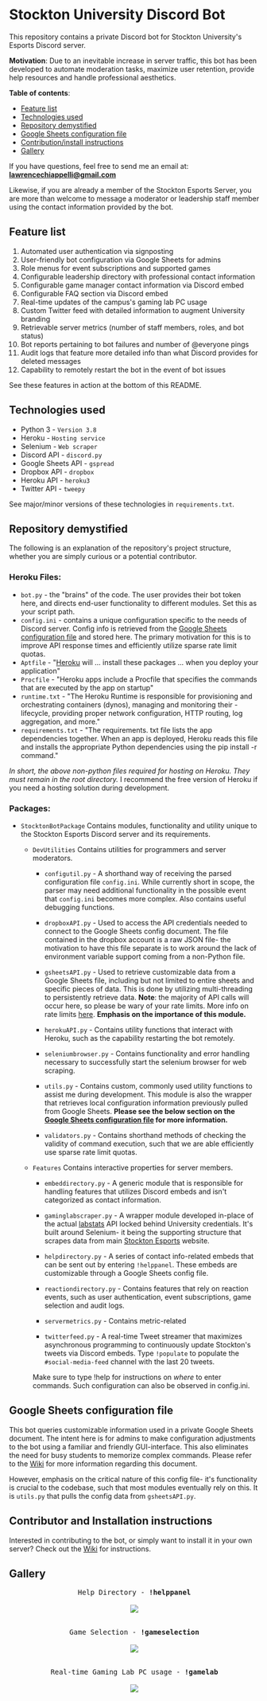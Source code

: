 # Stockton University Discord Bot

This repository contains a private Discord bot for Stockton University's Esports Discord server.

**Motivation**: Due to an inevitable increase in server traffic, this bot has been developed to automate moderation tasks, maximize user retention, provide help resources and handle professional aesthetics.

**Table of contents**:

* [Feature list](#Feature-list)
* [Technologies used](#Technologies-used)
* [Repository demystified](#Repository-demystified)
* [Google Sheets configuration file](#Google-Sheets-configuration-file)
* [Contribution/install instructions](#Contributor-and-Installation-instructions)
* [Gallery](#Gallery)



If you have questions, feel free to send me an email at: **lawrencechiappelli@gmail.com**

Likewise, if you are already a member of the Stockton Esports Server, you are more than welcome to message a moderator or leadership staff member using the contact information provided by the bot.

## Feature list

1) Automated user authentication via signposting
2) User-friendly bot configuration via Google Sheets for admins
3) Role menus for event subscriptions and supported games
4) Configurable leadership directory with professional contact information
5) Configurable game manager contact information via Discord embed
6) Configurable FAQ section via Discord embed
7) Real-time updates of the campus's gaming lab PC usage
8) Custom Twitter feed with detailed information to augment University branding
9) Retrievable server metrics (number of staff members, roles, and bot status)
10) Bot reports pertaining to bot failures and number of @everyone pings
11) Audit logs that feature more detailed info than what Discord provides for deleted messages 
12) Capability to remotely restart the bot in the event of bot issues

See these features in action at the bottom of this README.

## Technologies used

- Python 3 - `Version 3.8`
- Heroku - `Hosting service`
- Selenium - `Web scraper`
- Discord API - `discord.py`
- Google Sheets API - `gspread`
- Dropbox API - `dropbox`
- Heroku API - `heroku3`
- Twitter API - `tweepy`

See major/minor versions of these technologies in `requirements.txt`.

## Repository demystified

The following is an explanation of the repository's project structure, whether you are simply curious or a potential contributor.

### Heroku Files:

- ```bot.py``` - the "brains" of the code. The user provides their bot token here, and directs end-user functionality to different modules. Set this as your script path.
- ```config.ini``` - contains a unique configuration specific to the needs of Discord server. Config info is retrieved from the [Google Sheets configuration file](#Google-Sheets-configuration-file) and stored here. The primary motivation for this is to improve API response times and efficiently utilize sparse rate limit quotas. 
- ```Aptfile``` - "[Heroku](https://heroku.com) will ... install these packages ... when you deploy your application"
- ```Procfile``` - "Heroku apps include a Procfile that specifies the commands that are executed by the app on startup"
- ```runtime.txt``` - "The Heroku Runtime is responsible for provisioning and orchestrating containers (dynos), managing and monitoring their -lifecycle, providing proper network configuration, HTTP routing, log aggregation, and more."
- ```requirements.txt``` - "The requirements. txt file lists the app dependencies together. When an app is deployed, Heroku reads this file and installs the appropriate Python dependencies using the pip install -r command."

*In short, the above non-python files required for hosting on Heroku. They must remain in the root directory.* I recommend the free version of Heroku if you need a hosting solution during development.

### Packages:

- ```StocktonBotPackage```
Contains modules, functionality and utility unique to the Stockton Esports Discord server and its requirements.  
    
  - ```DevUtilities```
  Contains utilities for programmers and server moderators.          
  
    - ```configutil.py``` - A shorthand way of receiving the parsed configuration file `config.ini`. While currently short in scope, the parser may need additional functionality in the possible event that `config.ini` becomes more complex. Also contains useful debugging functions.                
    
    - ```dropboxAPI.py``` - Used to access the API credentials needed to connect to the Google Sheets config document. The file contained in the dropbox account is a raw JSON file- the motivation to have this file separate is to work around the lack of environment variable support coming from a non-Python file.
    
    - ```gsheetsAPI.py``` - Used to retrieve customizable data from a Google Sheets file, including but not limited to entire sheets and specific pieces of data. This is done by utilizing multi-threading to persistently retrieve data. **Note**: the majority of API calls will occur here, so please be wary of your rate limits. More info on rate limits [here](https://developers.google.com/sheets/api/limits). **Emphasis on the importance of this module.**            
    
    - ```herokuAPI.py``` - Contains utility functions that interact with Heroku, such as the capability restarting the bot remotely.        
    
    - ```seleniumbrowser.py``` - Contains functionality and error handling necessary to successfully start the selenium browser for web scraping.
    
    - ```utils.py``` - Contains custom, commonly used utility functions to assist me during development. This module is also the wrapper that retrieves local configuration information previously pulled from Google Sheets. **Please see the below section on the [Google Sheets configuration file](#Google-Sheets-configuration-file) for more information.**
    
    - ```validators.py``` -  Contains shorthand methods of checking the validity of command execution, such that we are able efficiently use sparse rate limit quotas.
    
  - ```Features```
  Contains interactive properties for server members.        
    
    - ```embeddirectory.py``` - A generic module that is responsible for handling features that utilizes Discord embeds and isn't categorized as contact information.
    
    - ```gaminglabscraper.py``` - A wrapper module developed in-place of the actual [labstats](https://labstats.com/) API locked behind University credentials. It's built around Selenium- it being the supporting structure that scrapes data from main [Stockton Esports](https://sites.google.com/stockton.edu/stockton-esports/gaming-lab?authuser=0) website.
    
    - ```helpdirectory.py``` - A series of contact info-related embeds that can be sent out by entering `!helppanel`. These embeds are customizable through a Google Sheets config file.
    
    - ```reactiondirectory.py``` - Contains features that rely on reaction events, such as user authentication, event subscriptions, game selection and audit logs.
    
    - ```servermetrics.py``` - Contains metric-related
    
    - ```twitterfeed.py``` - A real-time Tweet streamer that maximizes asynchronous programming to continuously update Stockton's tweets via Discord embeds. Type `!populate` to populate the `#social-media-feed` channel with the last 20 tweets.         
    
    Make sure to type !help for instructions on *where* to enter commands. Such configuration can also be observed in config.ini.
    
## Google Sheets configuration file

This bot queries customizable information used in a private Google Sheets document. The intent here is for admins to make configuration adjustments to the bot using a familiar and friendly GUI-interface. This also eliminates the need for busy students to memorize complex commands. Please refer to the [Wiki](https://github.com/Lawrence-Chiappelli/Stockton-Discord-Bot/wiki) for more information regarding this document.

However, emphasis on the critical nature of this config file- it's functionality is crucial to the codebase, such that most modules eventually rely on this. It is `utils.py` that pulls the config data from `gsheetsAPI.py`.

## Contributor and Installation instructions

Interested in contributing to the bot, or simply want to install it in your own server? Check out the [Wiki](https://github.com/Lawrence-Chiappelli/Stockton-Discord-Bot/wiki) for instructions.

## Gallery

<p align="center">
  <kbd>
    Help Directory - <b>!helppanel</b>
  </kbd>
<br><br>
  <kbd>
    <img src="https://imgur.com/SyZMzVD.gif"/>
  </kbd>
<br><br>
  
<p align="center">
  <kbd>
    Game Selection - <b>!gameselection</b>
  </kbd>
<br><br>
  <kbd>
    <img src="https://imgur.com/jvFp6aK.gif"/>
  </kbd>
<br><br>

<p align="center">
  <kbd>
    Real-time Gaming Lab PC usage - <b>!gamelab</b>
  </kbd>
<br><br>
  <kbd>
    <img src="https://imgur.com/DHdc88a.gif"/>
  </kbd>
</p>
